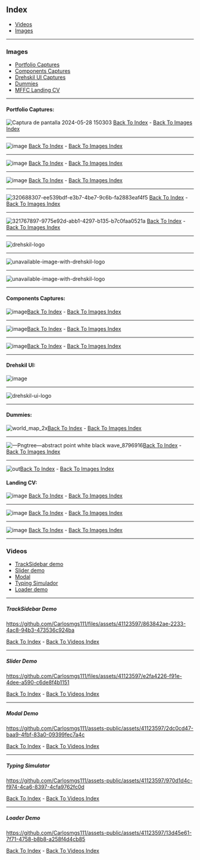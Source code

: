 ## Index
 - [Videos](#videos)
 - [Images](#images)
****
### Images
  - [Portfolio Captures](#portfolio-captures)
  - [Components Captures](#components-captures)
  - [Drehskil UI Captures](#drehskil-ui)
  - [Dummies](#dummies)
  - [MFFC Landing CV](#landing-cv)
****
#### Portfolio Captures:
![Captura de pantalla 2024-05-28 150303](https://github.com/Carlosmgs111/assets-public/assets/41123597/8f129a1d-fe2f-489d-b714-40c1df1f8ce7) [Back To Index](#index) - [Back To Images Index](#images)
****
![image](https://github.com/Carlosmgs111/app.portfolio/assets/41123597/006649b1-870b-449e-9d7d-becb28cfa36c) [Back To Index](#index) - [Back To Images Index](#images)
****
![image](https://github.com/Carlosmgs111/app.portfolio/assets/41123597/20e91e4d-ab21-48eb-adfd-2660bfc11a87) [Back To Index](#index) - [Back To Images Index](#images)
****
![image](https://github.com/Carlosmgs111/app.portfolio/assets/41123597/3f25571d-2a8b-42dd-98e8-7b9b37039809) [Back To Index](#index) - [Back To Images Index](#images)
****
![320688307-ee539bdf-e3b7-4be7-9c6b-fa2883eaf4f5](https://github.com/Carlosmgs111/files/assets/41123597/45707796-f80d-406e-ae98-841a26577204) [Back To Index](#index) - [Back To Images Index](#images)
****
![321767897-9775e92d-abb1-4297-b135-b7c0faa0521a](https://github.com/Carlosmgs111/files/assets/41123597/e6c342b5-668d-46e9-bcde-9deaf5fa48eb) [Back To Index](#index) - [Back To Images Index](#images)
****
![drehskil-logo](https://github.com/Carlosmgs111/assets-public/assets/41123597/94ed874a-4f63-437b-9216-8503d6a7b32f)
****
![unavailable-image-with-drehskil-logo](https://github.com/Carlosmgs111/assets-public/assets/41123597/9bcd79e9-6ea4-4fdf-a5fe-c215c508bd84)
****
![unavailable-image-with-drehskil-logo](https://github.com/Carlosmgs111/assets-public/assets/41123597/c8364209-d4f5-4930-a782-e9d51f286511)
****
#### Components Captures:
![image](https://github.com/Carlosmgs111/app.portfolio/assets/41123597/fd8b0dd8-0a9a-432f-8abf-73cf8de1dc56)[Back To Index](#index) - [Back To Images Index](#images)
****
![image](https://github.com/Carlosmgs111/files/assets/41123597/74c0f2b9-7d68-40ce-a25e-06c0b7c3b709)[Back To Index](#index) - [Back To Images Index](#images)
****
![image](https://github.com/Carlosmgs111/files/assets/41123597/703728ef-11c8-40cc-aba0-5744493533aa)[Back To Index](#index) - [Back To Images Index](#images)
****
#### Drehskil UI:
![image](https://github.com/Carlosmgs111/assets-public/assets/41123597/45ab11ee-d790-4738-be7d-d3753ce93f1f)
****
![drehskil-ui-logo](https://github.com/Carlosmgs111/assets-public/assets/41123597/2b7daa48-eeca-4d2f-8ab2-79fedaba13f1)
****
#### Dummies:
![world_map_2x](https://github.com/Carlosmgs111/files/assets/41123597/2b8128a5-bb4a-40e7-8219-558f7fe60f7b)[Back To Index](#index) - [Back To Images Index](#images)
****
![—Pngtree—abstract point white black wave_8796916](https://github.com/Carlosmgs111/files/assets/41123597/02a60bca-b866-4315-b9a7-1c7602bae512)[Back To Index](#index) - [Back To Images Index](#images)
****
![out](https://github.com/Carlosmgs111/files/assets/41123597/36d6b093-91ce-43f2-97b1-a0a37201d89c)[Back To Index](#index) - [Back To Images Index](#images)
#### Landing CV:
![image](https://github.com/user-attachments/assets/d5fc6817-78de-4da2-b476-2a101da49325) [Back To Index](#index) - [Back To Images Index](#images)
****
![image](https://github.com/user-attachments/assets/64bca42d-f343-4a52-abc0-98b0cf8da1b4) [Back To Index](#index) - [Back To Images Index](#images)
****
![image](https://github.com/user-attachments/assets/3474673e-40f5-4604-953c-58415e80bc6d) [Back To Index](#index) - [Back To Images Index](#images)
****

### Videos
  - [TrackSidebar demo](#tracksidebar-demo)
  - [Slider demo](#slider-demo)
  - [Modal](#modal)
  - [Typing Simulador](#typing-simulator)
  - [Loader demo](#loader-demo)
****
##### TrackSidebar Demo
https://github.com/Carlosmgs111/files/assets/41123597/863842ae-2233-4ac8-94b3-473536c924ba  

[Back To Index](#index) - [Back To Videos Index](#videos)

****

##### Slider Demo
https://github.com/Carlosmgs111/files/assets/41123597/e2fa4226-f91e-4dee-a590-c6de8f4b1151  

[Back To Index](#index) - [Back To Videos Index](#videos)

*****

##### Modal Demo
https://github.com/Carlosmgs111/assets-public/assets/41123597/2dc0cd47-baa9-4fbf-83a0-09399fec7a4c

[Back To Index](#index) - [Back To Videos Index](#videos)

*****

##### Typing Simulator
https://github.com/Carlosmgs111/assets-public/assets/41123597/970d1d4c-f974-4ca6-8397-4cfa9762fc0d

[Back To Index](#index) - [Back To Videos Index](#videos)

*****

##### Loader Demo
https://github.com/Carlosmgs111/assets-public/assets/41123597/13d45e61-7f71-4758-b8b8-a258f4d4cb85

[Back To Index](#index) - [Back To Videos Index](#videos)


